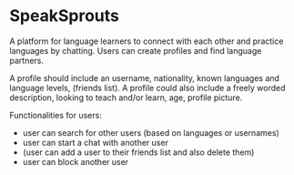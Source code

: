 # SpeakSprouts

A platform for language learners to connect with each other and practice languages by chatting. Users can create profiles and find language partners.

A profile should include an username, nationality, known languages and language levels, (friends list).
A profile could also include a freely worded description, looking to teach and/or learn, age, profile picture.

Functionalities for users:
- user can search for other users (based on languages or usernames)
- user can start a chat with another user
- (user can add a user to their friends list and also delete them)
- user can block another user
